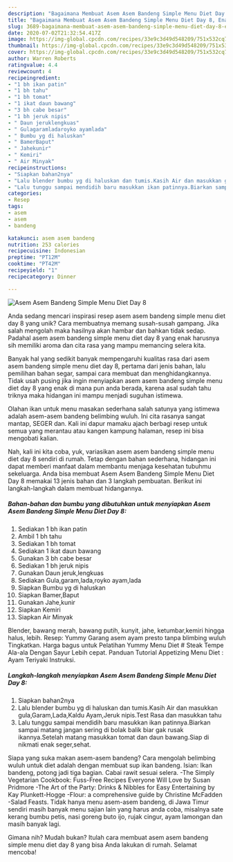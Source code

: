 ```yaml
---
description: "Bagaimana Membuat Asem Asem Bandeng Simple Menu Diet Day 8, Enak Banget"
title: "Bagaimana Membuat Asem Asem Bandeng Simple Menu Diet Day 8, Enak Banget"
slug: 3689-bagaimana-membuat-asem-asem-bandeng-simple-menu-diet-day-8-enak-banget
date: 2020-07-02T21:32:54.417Z
image: https://img-global.cpcdn.com/recipes/33e9c3d49d548209/751x532cq70/asem-asem-bandeng-simple-menu-diet-day-8-foto-resep-utama.jpg
thumbnail: https://img-global.cpcdn.com/recipes/33e9c3d49d548209/751x532cq70/asem-asem-bandeng-simple-menu-diet-day-8-foto-resep-utama.jpg
cover: https://img-global.cpcdn.com/recipes/33e9c3d49d548209/751x532cq70/asem-asem-bandeng-simple-menu-diet-day-8-foto-resep-utama.jpg
author: Warren Roberts
ratingvalue: 4.4
reviewcount: 4
recipeingredient:
- "1 bh ikan patin"
- "1 bh tahu"
- "1 bh tomat"
- "1 ikat daun bawang"
- "3 bh cabe besar"
- "1 bh jeruk nipis"
- " Daun jeruklengkuas"
- " Gulagaramladaroyko ayamlada"
- " Bumbu yg di haluskan"
- " BamerBaput"
- " Jahekunir"
- " Kemiri"
- " Air Minyak"
recipeinstructions:
- "Siapkan bahan2nya"
- "Lalu blender bumbu yg di haluskan dan tumis.Kasih Air dan masukkan gula,Garam,Lada,Kaldu Ayam,Jeruk nipis.Test Rasa dan masukkan tahu"
- "Lalu tunggu sampai mendidih baru masukkan ikan patinnya.Biarkan sampai matang jangan sering di bolak balik biar gak rusak ikannya.Setelah matang masukkan tomat dan daun bawang.Siap di nikmati enak seger,sehat."
categories:
- Resep
tags:
- asem
- asem
- bandeng

katakunci: asem asem bandeng 
nutrition: 253 calories
recipecuisine: Indonesian
preptime: "PT12M"
cooktime: "PT42M"
recipeyield: "1"
recipecategory: Dinner

---
```



![Asem Asem Bandeng Simple Menu Diet Day 8](https://img-global.cpcdn.com/recipes/33e9c3d49d548209/751x532cq70/asem-asem-bandeng-simple-menu-diet-day-8-foto-resep-utama.jpg)

Anda sedang mencari inspirasi resep asem asem bandeng simple menu diet day 8 yang unik? Cara membuatnya memang susah-susah gampang. Jika salah mengolah maka hasilnya akan hambar dan bahkan tidak sedap. Padahal asem asem bandeng simple menu diet day 8 yang enak harusnya sih memiliki aroma dan cita rasa yang mampu memancing selera kita.

Banyak hal yang sedikit banyak mempengaruhi kualitas rasa dari asem asem bandeng simple menu diet day 8, pertama dari jenis bahan, lalu pemilihan bahan segar, sampai cara membuat dan menghidangkannya. Tidak usah pusing jika ingin menyiapkan asem asem bandeng simple menu diet day 8 yang enak di mana pun anda berada, karena asal sudah tahu triknya maka hidangan ini mampu menjadi suguhan istimewa.

Olahan ikan untuk menu masakan sederhana salah satunya yang istimewa adalah asem-asem bandeng belimbing wuluh. Ini cita rasanya sangat mantap, SEGER dan. Kali ini dapur mamaku ajach berbagi resep untuk semua yang merantau atau kangen kampung halaman, resep ini bisa mengobati kalian.


Nah, kali ini kita coba, yuk, variasikan asem asem bandeng simple menu diet day 8 sendiri di rumah. Tetap dengan bahan sederhana, hidangan ini dapat memberi manfaat dalam membantu menjaga kesehatan tubuhmu sekeluarga. Anda bisa membuat Asem Asem Bandeng Simple Menu Diet Day 8 memakai 13 jenis bahan dan 3 langkah pembuatan. Berikut ini langkah-langkah dalam membuat hidangannya.

<!--inarticleads1-->

##### Bahan-bahan dan bumbu yang dibutuhkan untuk menyiapkan Asem Asem Bandeng Simple Menu Diet Day 8:

1. Sediakan 1 bh ikan patin
1. Ambil 1 bh tahu
1. Sediakan 1 bh tomat
1. Sediakan 1 ikat daun bawang
1. Gunakan 3 bh cabe besar
1. Sediakan 1 bh jeruk nipis
1. Gunakan  Daun jeruk,lengkuas
1. Sediakan  Gula,garam,lada,royko ayam,lada
1. Siapkan  Bumbu yg di haluskan
1. Siapkan  Bamer,Baput
1. Gunakan  Jahe,kunir
1. Siapkan  Kemiri
1. Siapkan  Air Minyak


Blender, bawang merah, bawang putih, kunyit, jahe, ketumbar,kemiri hingga halus, lebih. Resep: Yummy Garang asem ayam presto tanpa blimbing wuluh Tingkatkan. Harga bagus untuk Pelatihan Yummy Menu Diet # Steak Tempe Ala-ala Dengan Sayur Lebih cepat. Panduan Tutorial Appetizing Menu Diet : Ayam Teriyaki Instruksi. 

<!--inarticleads2-->

##### Langkah-langkah menyiapkan Asem Asem Bandeng Simple Menu Diet Day 8:

1. Siapkan bahan2nya
1. Lalu blender bumbu yg di haluskan dan tumis.Kasih Air dan masukkan gula,Garam,Lada,Kaldu Ayam,Jeruk nipis.Test Rasa dan masukkan tahu
1. Lalu tunggu sampai mendidih baru masukkan ikan patinnya.Biarkan sampai matang jangan sering di bolak balik biar gak rusak ikannya.Setelah matang masukkan tomat dan daun bawang.Siap di nikmati enak seger,sehat.


Siapa yang suka makan asem-asem bandeng? Cara mengolah belimbing wuluh untuk diet adalah dengan membuat sup ikan bandeng. Isian: Ikan bandeng, potong jadi tiga bagian. Cabai rawit sesuai selera. -The Simply Vegetarian Cookbook: Fuss-Free Recipes Everyone Will Love by Susan Pridmore -The Art of the Party: Drinks &amp; Nibbles for Easy Entertaining by Kay Plunkett-Hogge -Flour: a comprehensive guide by Christine McFadden -Salad Feasts. Tidak hanya menu asem-asem bandeng, di Jawa Timur sendiri masih banyak menu sajian lain yang harus anda coba, misalnya sate kerang bumbu petis, nasi goreng buto ijo, rujak cingur, ayam lamongan dan masih banyak lagi. 

Gimana nih? Mudah bukan? Itulah cara membuat asem asem bandeng simple menu diet day 8 yang bisa Anda lakukan di rumah. Selamat mencoba!
